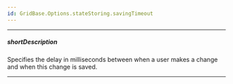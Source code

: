```yaml
---
id: GridBase.Options.stateStoring.savingTimeout
---
```

---
##### shortDescription
Specifies the delay in milliseconds between when a user makes a change and when this change is saved.

---
